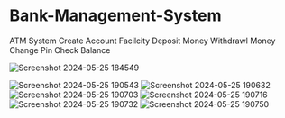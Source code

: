 # Bank-Management-System
 ATM System
Create Account Facilcity
Deposit Money
Withdrawl Money
Change Pin
Check Balance

![Screenshot 2024-05-25 184549](https://github.com/opkrchauhan/Bank-Management-System/assets/129845528/78192738-b830-4e3a-ad6e-b73d8ffac73e)

![Screenshot 2024-05-25 190543](https://github.com/opkrchauhan/Bank-Management-System/assets/129845528/aecc339f-c87b-482b-b053-f9c499caa8ec)
![Screenshot 2024-05-25 190632](https://github.com/opkrchauhan/Bank-Management-System/assets/129845528/81c3eaac-41a5-443b-afeb-d1e827a45565)
![Screenshot 2024-05-25 190703](https://github.com/opkrchauhan/Bank-Management-System/assets/129845528/b2a47a24-5c7e-4c2a-abf4-20b2d5cafe47)
![Screenshot 2024-05-25 190716](https://github.com/opkrchauhan/Bank-Management-System/assets/129845528/b3b5abbb-4ad0-4929-bd91-421071eb468e)
![Screenshot 2024-05-25 190732](https://github.com/opkrchauhan/Bank-Management-System/assets/129845528/a35be685-1d80-4809-853f-8dca6dbf2b4e)
![Screenshot 2024-05-25 190750](https://github.com/opkrchauhan/Bank-Management-System/assets/129845528/b96b4c50-5e46-4ca6-9e9b-2f06813dedf3)

